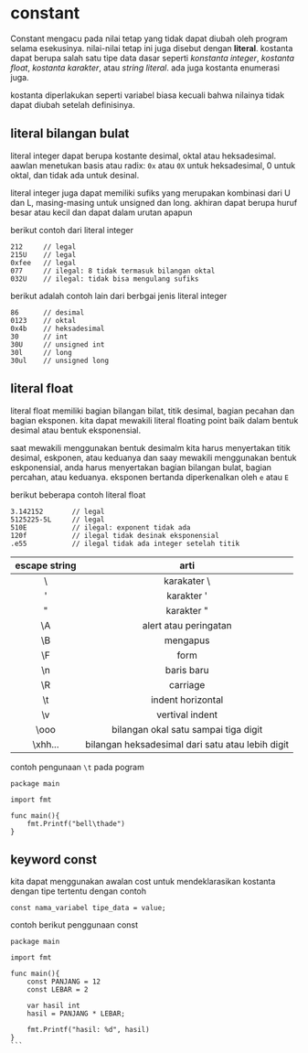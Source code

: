# constant

Constant mengacu pada nilai tetap yang tidak dapat diubah oleh program selama esekusinya. nilai-nilai tetap ini juga disebut dengan **literal**. kostanta dapat berupa salah satu tipe data dasar seperti _konstanta integer_, _kostanta float_, _kostanta karakter_, atau _string literal_. ada juga kostanta enumerasi juga.

kostanta diperlakukan seperti variabel biasa kecuali bahwa nilainya tidak dapat diubah setelah definisinya.

## literal bilangan bulat

literal integer dapat berupa kostante desimal, oktal atau heksadesimal. aawlan menetukan basis atau radix: ``0x`` atau ``0X`` untuk heksadesimal, 0 untuk oktal, dan tidak ada untuk desinal.

literal integer juga dapat memiliki sufiks yang merupakan kombinasi dari U dan L, masing-masing untuk unsigned dan long. akhiran dapat berupa huruf besar atau kecil dan dapat dalam urutan apapun

berikut contoh dari literal integer

```
212     // legal
215U    // legal
0xfee   // legal
077     // ilegal: 8 tidak termasuk bilangan oktal
032U    // ilegal: tidak bisa mengulang sufiks
```

berikut adalah contoh lain dari berbgai jenis literal integer

```
86      // desimal
0123    // oktal
0x4b    // heksadesimal
30      // int
30U     // unsigned int
30l     // long
30ul    // unsigned long
```

## literal float

literal float memiliki bagian bilangan bilat, titik desimal, bagian pecahan dan bagian eksponen. kita dapat mewakili literal floating point baik dalam bentuk desimal atau bentuk eksponensial.

saat mewakili menggunakan bentuk desimalm kita harus menyertakan titik desimal, eskponen, atau keduanya dan saay mewakili menggunakan bentuk eskponensial, anda harus menyertakan bagian bilangan bulat, bagian percahan, atau keduanya. eksponen bertanda diperkenalkan oleh ``e`` atau ``E``

berikut beberapa contoh literal float
```
3.142152       // legal
5125225-5L     // legal
510E           // ilegal: exponent tidak ada
120f           // ilegal tidak desinak eksponensial
.e55           // ilegal tidak ada integer setelah titik
```

| escape string | arti |
| :---: | :--: |
| \\ | karakater \ | 
| \' | karakter '  |
| \" | karakter "  |
| \A | alert atau peringatan |
| \B | mengapus     |
| \F | form         |
| \n | baris baru   |
| \R | carriage     |
| \t | indent horizontal |
| \v | vertival indent |
| \ooo | bilangan okal satu sampai tiga digit |
| \xhh... | bilangan heksadesimal dari satu atau lebih digit |

contoh pengunaan ``\t`` pada pogram

```golang
package main

import fmt

func main(){
    fmt.Printf("bell\thade")
}
```

## keyword const

kita dapat menggunakan awalan cost untuk mendeklarasikan kostanta dengan tipe tertentu dengan contoh

```
const nama_variabel tipe_data = value;
```

contoh berikut penggunaan const

````golang
package main

import fmt

func main(){
    const PANJANG = 12
    const LEBAR = 2

    var hasil int
    hasil = PANJANG * LEBAR;

    fmt.Printf("hasil: %d", hasil)
}
```